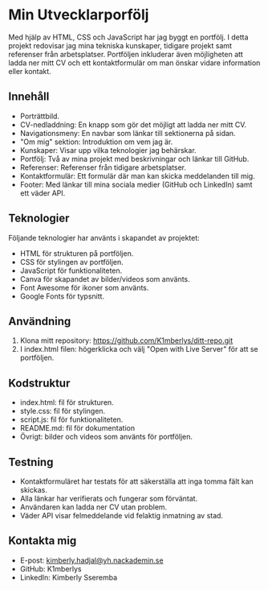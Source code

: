 # Min Utvecklarporfölj
Med hjälp av HTML, CSS och JavaScript har jag byggt en portfölj. I detta projekt redovisar jag mina tekniska kunskaper, tidigare projekt samt referenser från arbetsplatser. Portföljen inkluderar även möjligheten att ladda ner mitt CV och ett kontaktformulär om man önskar vidare information eller kontakt. 

## Innehåll
* Porträttbild.
* CV-nedladdning: En knapp som gör det möjligt att ladda ner mitt CV.
* Navigationsmeny: En navbar som länkar till sektionerna på sidan.
* "Om mig" sektion: Introduktion om vem jag är.
* Kunskaper: Visar upp vilka teknologier jag behärskar.
* Portfölj: Två av mina projekt med beskrivningar och länkar till GitHub.
* Referenser: Referenser från tidigare arbetsplatser.
* Kontaktformulär: Ett formulär där man kan skicka meddelanden till mig.
* Footer: Med länkar till mina sociala medier (GitHub och LinkedIn) samt ett väder API.

## Teknologier
Följande teknologier har använts i skapandet av projektet: 

* HTML för strukturen på portföljen.
* CSS för stylingen av portföljen. 
* JavaScript för funktionaliteten. 
* Canva för skapandet av bilder/videos som använts. 
* Font Awesome för ikoner som använts. 
* Google Fonts för typsnitt. 

## Användning
1. Klona mitt repository: https://github.com/K1mberlys/ditt-repo.git
2. I index.html filen: högerklicka och välj "Open with Live Server" för att se portföljen. 

## Kodstruktur
* index.html: fil för strukturen. 
* style.css: fil för stylingen. 
* script.js: fil för funktionaliteten. 
* README.md: fil för dokumentation
* Övrigt: bilder och videos som använts för portföljen. 

## Testning
* Kontaktformuläret har testats för att säkerställa att inga tomma fält kan skickas.
* Alla länkar har verifierats och fungerar som förväntat.
* Användaren kan ladda ner CV utan problem.
* Väder API visar felmeddelande vid felaktig inmatning av stad. 

## Kontakta mig
* E-post: kimberly.hadjal@yh.nackademin.se
* GitHub: K1mberlys
* LinkedIn: Kimberly Sseremba
 